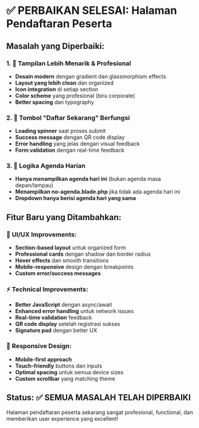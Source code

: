 # ✅ PERBAIKAN SELESAI: Halaman Pendaftaran Peserta

## Masalah yang Diperbaiki:

### 1. 🎨 Tampilan Lebih Menarik & Profesional
- **Desain modern** dengan gradient dan glassmorphism effects
- **Layout yang lebih clean** dan organized
- **Icon integration** di setiap section
- **Color scheme** yang profesional (biru corporate)
- **Better spacing** dan typography

### 2. 🚀 Tombol "Daftar Sekarang" Berfungsi
- **Loading spinner** saat proses submit
- **Success message** dengan QR code display
- **Error handling** yang jelas dengan visual feedback
- **Form validation** dengan real-time feedback

### 3. 📅 Logika Agenda Harian
- **Hanya menampilkan agenda hari ini** (bukan agenda masa depan/lampau)
- **Menampilkan no-agenda.blade.php** jika tidak ada agenda hari ini
- **Dropdown hanya berisi agenda hari yang sama**

## Fitur Baru yang Ditambahkan:

### 🎯 UI/UX Improvements:
- **Section-based layout** untuk organized form
- **Professional cards** dengan shadow dan border radius
- **Hover effects** dan smooth transitions
- **Mobile-responsive** design dengan breakpoints
- **Custom error/success messages**

### ⚡ Technical Improvements:
- **Better JavaScript** dengan async/await
- **Enhanced error handling** untuk network issues
- **Real-time validation** feedback
- **QR code display** setelah registrasi sukses
- **Signature pad** dengan better UX

### 📱 Responsive Design:
- **Mobile-first approach**
- **Touch-friendly** buttons dan inputs
- **Optimal spacing** untuk semua device sizes
- **Custom scrollbar** yang matching theme

## Status: ✅ SEMUA MASALAH TELAH DIPERBAIKI

Halaman pendaftaran peserta sekarang sangat profesional, functional, dan memberikan user experience yang excellent!
